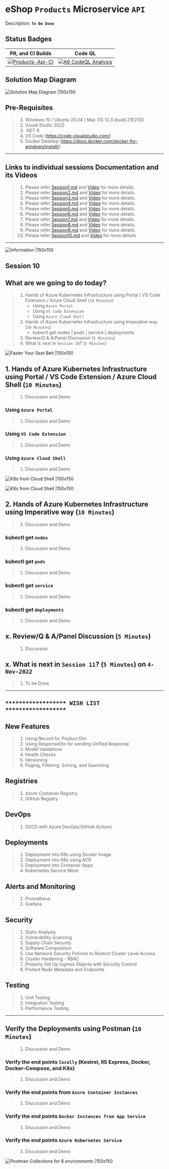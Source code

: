 # eShop `Products` Microservice `API`

Description: **`To Be Done`**

## Status Badges

| PR, and CI Builds                                                                                                                                                                                                                  | Code QL                                                                                                                                                                                                                   |
| ---------------------------------------------------------------------------------------------------------------------------------------------------------------------------------------------------------------------------------- | ------------------------------------------------------------------------------------------------------------------------------------------------------------------------------------------------------------------------- |
| [![Products-Api-CI](https://github.com/vishipayyallore/eshop-services-products/actions/workflows/A5-Main-Products-Api.yml/badge.svg)](https://github.com/vishipayyallore/eshop-services-products/actions/workflows/A5-Main-Products-Api.yml) | [![A6 CodeQL Analysis](https://github.com/vishipayyallore/eshop-services-products/actions/workflows/A6-CodeQL-Analysis.yml/badge.svg)](https://github.com/vishipayyallore/eshop-services-products/actions/workflows/A6-CodeQL-Analysis.yml) |

## Solution Map Diagram

![Solution Map Diagram |150x150](./Documentation/Images/eshop-services-products.PNG)

## Pre-Requisites

> 1. Windows 10 / Ubuntu 20.04 / Mac OS 12.3 (build 21E230)
> 1. Visual Studio 2022
> 1. .NET 6
> 1. VS Code (<https://code.visualstudio.com/>)
> 1. Docker Desktop (<https://docs.docker.com/docker-for-windows/install/>)

---

## Links to individual sessions Documentation and its Videos

> 1. Please refer [Session1.md](./Documentation/Sessions/Session1.md) and [Video](https://www.youtube.com/watch?v=wQ0Xf4pKZaQ) for more details.
> 1. Please refer [Session2.md](./Documentation/Sessions/Session2.md) and [Video](https://www.youtube.com/watch?v=R8QIrph-rCI) for more details.
> 1. Please refer [Session3.md](./Documentation/Sessions/Session3.md) and [Video](https://www.youtube.com/watch?v=xst1bjb54JM) for more details.
> 1. Please refer [Session4.md](./Documentation/Sessions/Session4.md) and [Video](https://www.youtube.com/watch?v=G6dPdySKzbs) for more details.
> 1. Please refer [Session5.md](./Documentation/Sessions/Session5.md) and [Video](https://www.youtube.com/watch?v=LPI0VVM24KI) for more details.
> 1. Please refer [Session6.md](./Documentation/Sessions/Session6.md) and [Video](https://www.youtube.com/watch?v=FmMIF6_bGuw) for more details.
> 1. Please refer [Session7.md](./Documentation/Sessions/Session7.md) and [Video](https://www.youtube.com/watch?v=7abmbzh0ckA) for more details.
> 1. Please refer [Session8.md](./Documentation/Sessions/Session8.md) and [Video](https://www.youtube.com/watch?v=z5hxCeCowFM) for more details.
> 1. Please refer [Session9.md](./Documentation/Sessions/Session9.md) and [Video](https://www.youtube.com/watch?v=-aEf272gZBM) for more details.
> 1. Please refer [Session10.md](./Documentation/Sessions/Session10.md) and [Video](https://www.youtube.com/watch?v=9Z4tT84VAr4) for more details.

---

![Information |150x150](./Documentation/Images/Information.PNG)

## Session 10

## What are we going to do today?

> 1. Hands of Azure Kubernetes Infrastructure using Portal / VS Code Extension / Azure Cloud Shell  (`10 Minutes`)
>     - Using `Azure Portal`
>     - Using `VS Code Extension`
>     - Using `Azure Cloud Shell`
> 1. Hands of Azure Kubernetes Infrastructure using Imperative way (`10 Minutes`)
>     - kubectl get nodes | pods | service | deployments
> 1. Review/Q & A/Panel Discussion (`5 Minutes`)
> 1. What is next in `Session 10`? (`5 Minutes`)

![Faster Your Seat Belt |150x150](./Documentation/Images/SeatBelt.PNG)

## 1. Hands of Azure Kubernetes Infrastructure using Portal / VS Code Extension / Azure Cloud Shell (`10 Minutes`)

> 1. Discussion and Demo

### Using `Azure Portal`

> 1. Discussion and Demo

### Using `VS Code Extension`

> 1. Discussion and Demo

### Using `Azure Cloud Shell`

> 1. Discussion and Demo

![K8s from Cloud Shell |150x150](./Documentation/Images/S9/K8sFromCloudShell.PNG)

![K8s from Cloud Shell |150x150](./Documentation/Images/S9/K8sFromCloudShell_1.PNG)

## 2. Hands of Azure Kubernetes Infrastructure using Imperative way (`10 Minutes`)

> 1. Discussion and Demo

### kubectl get `nodes`

> 1. Discussion and Demo

### kubectl get `pods`

> 1. Discussion and Demo

### kubectl get `service`

> 1. Discussion and Demo

### kubectl get `deployments`

> 1. Discussion and Demo

## x. Review/Q & A/Panel Discussion (`5 Minutes`)

> 1. Discussion

## x. What is next in `Session 11`? (`5 Minutes`) on `4-Nov-2022`

> 1. To be Done

---

## `****************** WISH LIST ******************`

## New Features

> 1. Using Record for Product Dto
> 1. Using ResponseDto for sending Unified Response
> 1. Model Validations
> 1. Health Checks
> 1. Versioning
> 1. Paging, Filtering, Sorting, and Searching

## Registries

> 1. Azure Container Registry
> 1. GitHub Registry

## DevOps

> 1. CI/CD with Azure DevOps/GitHub Actions

## Deployments

> 1. Deployment into K8s using Docker Image
> 1. Deployment into K8s using ACR
> 1. Deployment into Container Apps
> 1. Kubernetes Service Mesh

## Alerts and Monitoring

> 1. Prometheus
> 1. Grafana

## Security

> 1. Static Analysis
> 1. Vulnerability Scanning
> 1. Supply Chain Security
> 1. Software Composition
> 1. Use Network Security Policies to Restrict Cluster Level Access
> 1. Cluster Hardening - RBAC
> 1. Properly Set Up Ingress Objects with Security Control
> 1. Protect Node Metadata and Endpoints

## Testing

> 1. Unit Testing
> 1. Integration Testing
> 1. Performance Testing

---

## Verify the Deployments using Postman (`10 Minutes`)

> 1. Discussion and Demo

### Verify the end points `locally` (Kestrel, IIS Express, Docker, Docker-Compose, and K8s)

> 1. Discussion and Demo

### Verify the end points from `Azure Container Instances`

> 1. Discussion and Demo

### Verify the end points `Docker Instances from App Service`

> 1. Discussion and Demo

### Verify the end points `Azure Kubernetes Service`

> 1. Discussion and Demo

![Postman Collections for 8 environments |150x150](./Documentation/Images/S5/Postman_Collections.PNG)
